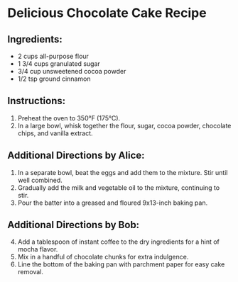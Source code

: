 # Delicious Chocolate Cake Recipe

## Ingredients:
- 2 cups all-purpose flour
- 1 3/4 cups granulated sugar
- 3/4 cup unsweetened cocoa powder
- 1/2 tsp ground cinnamon

## Instructions:
1. Preheat the oven to 350°F (175°C).
2. In a large bowl, whisk together the flour, sugar, cocoa powder, chocolate chips, and vanilla extract.


## Additional Directions by Alice:
1. In a separate bowl, beat the eggs and add them to the mixture. Stir until well combined.
2. Gradually add the milk and vegetable oil to the mixture, continuing to stir.
3. Pour the batter into a greased and floured 9x13-inch baking pan.


## Additional Directions by Bob:
4. Add a tablespoon of instant coffee to the dry ingredients for a hint of mocha flavor.
5. Mix in a handful of chocolate chunks for extra indulgence.
6. Line the bottom of the baking pan with parchment paper for easy cake removal.

